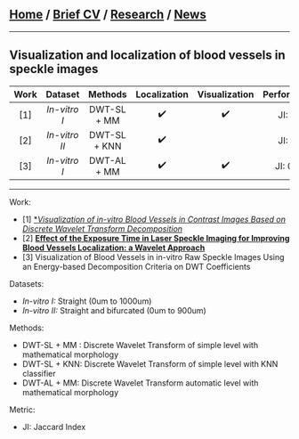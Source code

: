 
## [Home](/index) / [Brief CV](/brief_cv) / [Research](/research) / [News](/news)
___

## Visualization and localization of blood vessels in speckle images









|     Work     |     Dataset     |         Methods         | Localization | Visualization | Performance |
|:------------:|:---------------:|:-----------------------:|:------------:|:-------------:|:-----------:|
|   [1]        |  *In-vitro I*   |       DWT-SL + MM       |       ✔️      |       ✔️     |   JI: 0.8   |
|   [2]        |  *In-vitro II*  | DWT-SL + KNN            |       ✔️      |              |   JI: 0.9   |
|   [3]        |  *In-vitro I*   |       DWT-AL + MM       |       ✔️      |       ✔️     |   JI: 0.10  |
___


Work:

* [1] [**Visualization of in-vitro Blood Vessels in Contrast Images Based on Discrete Wavelet Transform Decomposition*](https://ieeexplore.ieee.org/document/8827144)
* [2] [**Effect of the Exposure Time in Laser Speckle Imaging for Improving Blood Vessels Localization: a Wavelet Approach**](https://ieeexplore.ieee.org/document/9129242/)
* [3] Visualization of Blood Vessels in in-vitro Raw Speckle Images Using an Energy-based Decomposition Criteria on DWT Coefficients

Datasets:

*  *In-vitro I:* Straight (0um to 1000um)
*  *In-vitro II:* Straight and bifurcated (0um to 900um)

Methods: 

* DWT-SL + MM : Discrete Wavelet Transform of simple level with mathematical morphology 
* DWT-SL + KNN: Discrete Wavelet Transform of simple level with KNN classifier
* DWT-AL + MM: Discrete Wavelet Transform automatic level with mathematical morphology 


Metric:

* JI: Jaccard Index





